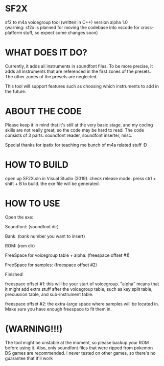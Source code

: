 # SF2X
sf2 to m4a voicegroup tool (written in C++)
version alpha 1.0  
(warning: sf2x is planned for moving the codebase into vscode for cross-platform stuff, so expect some changes soon)

# WHAT DOES IT DO?
Currently, it adds all instruments in soundfont files.
To be more precise, it adds all instruments that are referenced in the first zones of the presets. The other zones of the presets are neglected.

This tool will support features such as choosing which instruments to add in the future.


# ABOUT THE CODE
Please keep it in mind that it's still at the very basic stage, and my coding skills are not really great, so the code may be hard to read.
The code consists of 3 parts: soundfont reader, soundfont inserter, misc.

Special thanks for ipatix for teaching me bunch of m4a related stuff :D


# HOW TO BUILD
open up SF2X.sln in Visual Studio (2019). check release mode. press ctrl + shift + B to build. the exe file will be generated.

# HOW TO USE
Open the exe:


Soundfont: (soundfont dir)

Bank: (bank number you want to insert)

ROM: (rom dir)

FreeSpace for voicegroup table + alpha: (freespace offset #1)

FreeSpace for samples: (freespace offset #2)

Finished!


freespace offset #1: this will be your start of voicegroup. "alpha" means that it might add extra stuff after the voicegroup table, such as key split table, precussion table, and sub-instrument table.

freespace offset #2: the extra-large space where samples will be located in. Make sure you have enough freespace to fit them in.

# (WARNING!!!)

The tool might be unstable at the moment, so please backup your ROM before using it. Also, only soundfont files that were ripped from pokemon DS games are recommended. I never tested on other games, so there's no guarantee that it'll work
